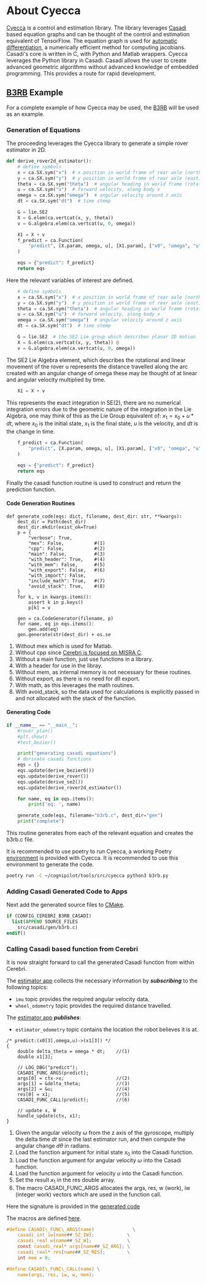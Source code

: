 # About Cyecca

[Cyecca](https://github.com/cognipilot/cyecca) is a control and estimation library.  The library leverages [Casadi](http://casadi.org/) based equation graphs and can be thought of the control and estimation equivalent of TensorFlow. The equation graph is used for [automatic differentiation](https://en.wikipedia.org/wiki/Automatic_differentiation), a numerically efficient method for computing jacobians. Casadi's core is written in C, with Python and Matlab wrappers. Cyecca leverages the Python library in Casadi. Casadi allows the user to create advanced geometric algorithms without advanced knowledge of embedded programming. This provides a route for rapid development.

## [B3RB](../../reference_systems/b3rb/about.md) Example

For a complete example of how Cyecca may be used, the [B3RB](https://github.com/CogniPilot/cerebri/tree/25497bf9960c6ca74e98c1709d34c756ac4395a9/app/b3rb/src/casadi/) will be used as an example.

### Generation of Equations

The proceeding leverages the Cyecca library to generate a simple rover estimator in 2D.

```python title="Derive Rover Estimator:"
def derive_rover2d_estimator():
    # define symbols
    x = ca.SX.sym("x")  # x position in world frame of rear axle (north)
    y = ca.SX.sym("y")  # y position in world frame of rear axle (east)
    theta = ca.SX.sym("theta")  # angular heading in world frame (rotation about down)
    u = ca.SX.sym("u")  # forward velocity, along body x
    omega = ca.SX.sym("omega")  # angular velocity around z axis
    dt = ca.SX.sym("dt")  # time stemp

    G = lie.SE2
    X = G.elem(ca.vertcat(x, y, theta))
    v = G.algebra.elem(ca.vertcat(u, 0, omega))

    X1 = X + v
    f_predict = ca.Function(
        "predict", [X.param, omega, u], [X1.param], ["x0", "omega", "u"], ["x1"]
    )

    eqs = {"predict": f_predict}
    return eqs
```

Here the relevant variables of interest are defined.
```python title="Relevant variables of interest:"
    # define symbols
    x = ca.SX.sym("x")  # x position in world frame of rear axle (north)
    y = ca.SX.sym("y")  # y position in world frame of rear axle (east)
    theta = ca.SX.sym("theta")  # angular heading in world frame (rotation about down)
    u = ca.SX.sym("u")  # forward velocity, along body x
    omega = ca.SX.sym("omega")  # angular velocity around z axis
    dt = ca.SX.sym("dt")  # time stemp
```


```python title="SE2 Lie Algebra element:"
    G = lie.SE2  # the SE2 Lie group which describes planar 2D motion
    X = G.elem(ca.vertcat(x, y, theta)) @ 
    v = G.algebra.elem(ca.vertcat(u, 0, omega))
```

The SE2 Lie Algebra element, which describes the rotational and linear movement of the rover
u represents the distance travelled along the arc created with an angular change of omega
these may be thought of at linear and angular velocity multiplied by time.


```python
    X1 = X + v
```

This represents the exact integration in SE(2), there are no numerical integration errors
due to the geometric nature of the integration in the Lie Algebra, one may think of this as 
the Lie Group equivalent of: $x_1 = x_0 + u*dt$, where $x_0$ is the initial state, $x_1$ is the final state, $u$ is the velocity, and $dt$ is the change in time.


```python
    f_predict = ca.Function(
        "predict", [X.param, omega, u], [X1.param], ["x0", "omega", "u"], ["x1"]
    )

    eqs = {"predict": f_predict}
    return eqs
```

Finally the casadi function routine is used to construct and return the prediction function.


#### Code Generation Routines

``` { .py .annotate .no-copy title="Generate code:"}
def generate_code(eqs: dict, filename, dest_dir: str, **kwargs):
    dest_dir = Path(dest_dir)
    dest_dir.mkdir(exist_ok=True)
    p = {
        "verbose": True,
        "mex": False,           #(1)
        "cpp": False,           #(2)
        "main": False,          #(3)
        "with_header": True,    #(4)
        "with_mem": False,      #(5)
        "with_export": False,   #(6)
        "with_import": False,
        "include_math": True,   #(7)
        "avoid_stack": True,    #(8)
    }
    for k, v in kwargs.items():
        assert k in p.keys()
        p[k] = v

    gen = ca.CodeGenerator(filename, p)
    for name, eq in eqs.items():
        gen.add(eq)
    gen.generate(str(dest_dir) + os.se
```

1. Without mex which is used for Matlab.
2. Without cpp since [Cerebri is focused on MISRA C](../../cerebri/about.md#layers-of-verificaiton-and-validation).
3. Without a main function, just use functions in a library.
4. With a header for use in the libray.
5. Without mem, as internal memory is not necessary for these routines.
6. Without export, as there is no need for dll export.
7. With math, as this leverages the math routines.
8. With avoid_stack, so the data used for calculations is explicitly passed in and not allocated with the stack of the function.

#### Generating Code

```python
if __name__ == "__main__":
    #rover_plan()
    #plt.show()
    #test_bezier()

    print("generating casadi equations")
    # derivate casadi functions
    eqs = {}
    eqs.update(derive_bezier6())
    eqs.update(derive_rover())
    eqs.update(derive_se2())
    eqs.update(derive_rover2d_estimator())

    for name, eq in eqs.items():
        print('eq: ', name)

    generate_code(eqs, filename="b3rb.c", dest_dir="gen")
    print("complete")
```

This routine generates from each of the relevant equation and creates the b3rb.c file.

It is recommended to use poetry to run Cyecca, a working Poetry [environment](https://github.com/CogniPilot/cyecca/blob/3c23e2830f630872b464c6af3172872c8e1bb075/pyproject.toml) is provided with Cyecca. It is recommended to use this environment to generate the code.

```sh
poetry run -C ~/cognipilot/tools/src/cyecca python3 b3rb.py
```

### Adding Casadi Generated Code to Apps

Next add the generated source files to [CMake](https://github.com/CogniPilot/cerebri/blob/25497bf9960c6ca74e98c1709d34c756ac4395a9/app/b3rb/CMakeLists.txt).

```cmake
if (CONFIG_CEREBRI_B3RB_CASADI)
  list(APPEND SOURCE_FILES
    src/casadi/gen/b3rb.c)
endif()
```

### Calling Casadi based function from Cerebri

It is now straight forward to call the generated Casadi function from within Cerebri.

The [estimator app](https://github.com/CogniPilot/cerebri/blob/25497bf9960c6ca74e98c1709d34c756ac4395a9/app/b3rb/src/estimate.c) collects the necessary information by ***subscribing*** to the following topics:

  * `imu` topic provides the required angular velocity data.
  * `wheel_odometry` topic provides the required distance travelled.

The [estimator app](https://github.com/CogniPilot/cerebri/blob/25497bf9960c6ca74e98c1709d34c756ac4395a9/app/b3rb/src/estimate.c) ***publishes***:

  * `estimator_odometry` topic contains the location the robot believes it is at.


``` { .c .annotate .no-copy title="The Casadi function call:"}
/* predict:(x0[3],omega,u)->(x1[3]) */
{
    double delta_theta = omega * dt;    //(1)
    double x1[3];

    // LOG_DBG("predict");
    CASADI_FUNC_ARGS(predict);
    args[0] = ctx->x;                   //(2)
    args[1] = &delta_theta;             //(3)
    args[2] = &u;                       //(4)
    res[0] = x1;                        //(5)
    CASADI_FUNC_CALL(predict);          //(6)

    // update x, W
    handle_update(ctx, x1);
}
```

1. Given the angular velocity $\omega$ from the z axis of the gyroscope, multiply the delta time $dt$ since the last estimator run, and then compute the angular change $d\theta$ in radians. 
2. Load the function argument for initial state $x_0$ into the Casadi function.
3. Load the function argument for angular velocity $\omega$ into the Casadi function.
4. Load the function argument for velocity $u$ into the Casadi function.
5. Set the result $x_1$ in the res double array.
6. The macro CASADI_FUNC_ARGS allocates the args, res, w (work), iw (integer work) vectors which are used in the function call.

Here the signature is provided in the [generated code](https://github.com/CogniPilot/cerebri/blob/25497bf9960c6ca74e98c1709d34c756ac4395a9/app/b3rb/src/casadi/gen/b3rb.c#L1940)


The macros are defined [here](https://github.com/CogniPilot/cerebri/blob/25497bf9960c6ca74e98c1709d34c756ac4395a9/include/cerebri/core/casadi.h).

```c
#define CASADI\_FUNC\_ARGS(name)              \
    casadi_int iw[name##_SZ_IW];            \
    casadi_real w[name##_SZ_W];             \
    const casadi_real* args[name##_SZ_ARG]; \
    casadi_real* res[name##_SZ_RES];        \
    int mem = 0;

#define CASADI\_FUNC\_CALL(name) \
    name(args, res, iw, w, mem);
```

